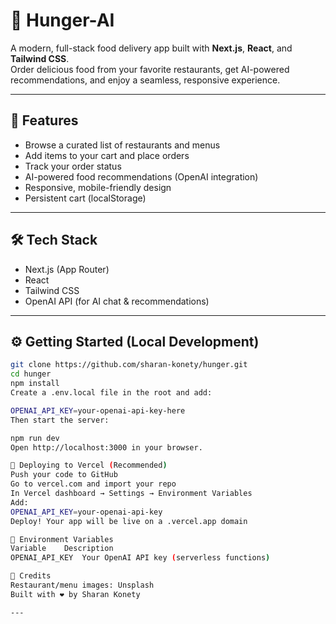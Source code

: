 # 🍔 Hunger-AI

A modern, full-stack food delivery app built with **Next.js**, **React**, and **Tailwind CSS**.  
Order delicious food from your favorite restaurants, get AI-powered recommendations, and enjoy a seamless, responsive experience.

---

## 🚀 Features

- Browse a curated list of restaurants and menus  
- Add items to your cart and place orders  
- Track your order status  
- AI-powered food recommendations (OpenAI integration)  
- Responsive, mobile-friendly design  
- Persistent cart (localStorage)

---

## 🛠️ Tech Stack

- Next.js (App Router)  
- React  
- Tailwind CSS  
- OpenAI API (for AI chat & recommendations)

---

## ⚙️ Getting Started (Local Development)

```bash
git clone https://github.com/sharan-konety/hunger.git
cd hunger
npm install
Create a .env.local file in the root and add:

OPENAI_API_KEY=your-openai-api-key-here
Then start the server:

npm run dev
Open http://localhost:3000 in your browser.

🚢 Deploying to Vercel (Recommended)
Push your code to GitHub
Go to vercel.com and import your repo
In Vercel dashboard → Settings → Environment Variables
Add:
OPENAI_API_KEY=your-openai-api-key
Deploy! Your app will be live on a .vercel.app domain

🔑 Environment Variables
Variable	Description
OPENAI_API_KEY	Your OpenAI API key (serverless functions)

🙏 Credits
Restaurant/menu images: Unsplash
Built with ❤️ by Sharan Konety

---
